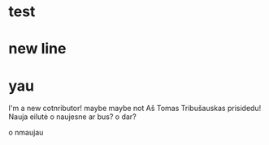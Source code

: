 # test
# new line
# yau
I'm a new cotnributor!
maybe
maybe not
Aš Tomas Tribušauskas prisidedu!
Nauja eilutė
o naujesne ar bus?
o dar?
<!-- o dar daugiau -->
o nmaujau
